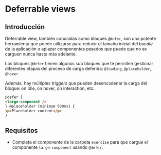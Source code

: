 # Deferrable views

## Introducción

Deferrable view, también conocidas como bloques `@defer`, son una potente herramienta que puede utilizarse para reducir el tamaño inicial del _bundle_ de la aplicación o aplazar componentes pesados que puede que no se carguen nunca hasta más adelante.

Los bloques `@defer` tienen algunos sub bloques que te permiten gestionar diferentes etapas del proceso de carga deferida: `@loading`, `@placeholder`, `@hover`.

Además, hay múltiples _triggers_ que pueden desencadenar la carga del bloque: on idle, on hover, on interaction, etc.

```html
@defer {
<large-component />
} @placeholder (minimum 500ms) {
<p>Placeholder content</p>
}
```

## Requisitos

- Completa el componente de la carpeta `exercise` para que cargue el componente `large-component` usando `@defer`.
